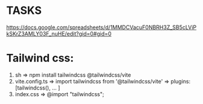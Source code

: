 # TASKS

https://docs.google.com/spreadsheets/d/1MMDCVacuF0NBRH3Z_SB5cLViPkSKrZ3AMLY03F_nuHE/edit?gid=0#gid=0

# Tailwind css:

1. sh => npm install tailwindcss @tailwindcss/vite
2. vite.config.ts => import tailwindcss from '@tailwindcss/vite' => plugins: [tailwindcss(), ... ]
3. index.css => @import "tailwindcss";
